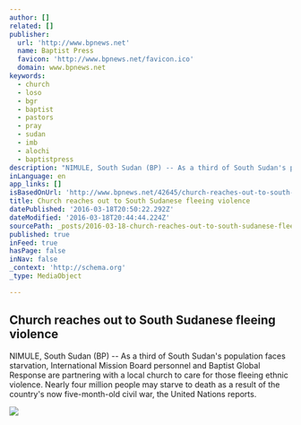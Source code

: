 ```yaml
---
author: []
related: []
publisher:
  url: 'http://www.bpnews.net'
  name: Baptist Press
  favicon: 'http://www.bpnews.net/favicon.ico'
  domain: www.bpnews.net
keywords:
  - church
  - loso
  - bgr
  - baptist
  - pastors
  - pray
  - sudan
  - imb
  - alochi
  - baptistpress
description: "NIMULE, South Sudan (BP) -- As a third of South Sudan's population faces starvation, International Mission Board personnel and Baptist Global Response are partnering with a local church to care for those fleeing ethnic violence. Nearly four million people may starve to death as a result of the country's now five-month-old civil war, the United Nations reports."
inLanguage: en
app_links: []
isBasedOnUrl: 'http://www.bpnews.net/42645/church-reaches-out-to-south-sudanese-fleeing-violence'
title: Church reaches out to South Sudanese fleeing violence
datePublished: '2016-03-18T20:50:22.292Z'
dateModified: '2016-03-18T20:44:44.224Z'
sourcePath: _posts/2016-03-18-church-reaches-out-to-south-sudanese-fleeing-violence.md
published: true
inFeed: true
hasPage: false
inNav: false
_context: 'http://schema.org'
_type: MediaObject

---
```

<article style=""><h1>Church reaches out to South Sudanese fleeing violence</h1><p>NIMULE, South Sudan (BP) -- As a third of South Sudan's population faces starvation, International Mission Board personnel and Baptist Global Response are partnering with a local church to care for those fleeing ethnic violence. Nearly four million people may starve to death as a result of the country's now five-month-old civil war, the United Nations reports.</p><img src="http://www.bpnews.net/images/IMG20145274196HI.jpg?width=800" /></article>